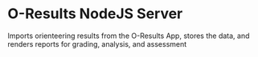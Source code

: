 # O-Results NodeJS Server

Imports orienteering results from the O-Results App, stores the data, and renders reports for grading, analysis, and assessment
